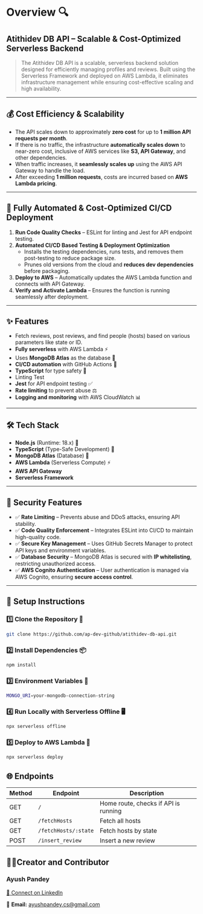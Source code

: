 # Overview 🔍

## **Atithidev DB API – Scalable & Cost-Optimized Serverless Backend**
> The Atithidev DB API is a scalable, serverless backend solution designed for efficiently managing profiles and reviews. Built using the Serverless Framework and deployed on AWS Lambda, it eliminates infrastructure management while ensuring cost-effective scaling and high availability.

---

## 💰 Cost Efficiency & Scalability
- The API scales down to approximately **zero cost** for up to **1 million API requests per month**.
- If there is no traffic, the infrastructure **automatically scales down** to near-zero cost, inclusive of AWS services like **S3, API Gateway**, and other dependencies.
- When traffic increases, it **seamlessly scales up** using the AWS API Gateway to handle the load.
- After exceeding **1 million requests**, costs are incurred based on **AWS Lambda pricing**.

---

## 🚀 Fully Automated & Cost-Optimized CI/CD Deployment
1. **Run Code Quality Checks** – ESLint for linting and Jest for API endpoint testing.
2. **Automated CI/CD Based Testing & Deployment Optimization**
   - Installs the testing dependencies, runs tests, and removes them post-testing to reduce package size.
   - Prunes old versions from the cloud and **reduces dev dependencies** before packaging.
3. **Deploy to AWS** – Automatically updates the AWS Lambda function and connects with API Gateway.
4. **Verify and Activate Lambda** – Ensures the function is running seamlessly after deployment.

---

## ✨ Features
- Fetch reviews, post reviews, and find people (hosts) based on various parameters like state or ID.
- **Fully serverless** with AWS Lambda ⚡
- Uses **MongoDB Atlas** as the database 🌴
- **CI/CD automation** with GitHub Actions 🤖
- **TypeScript** for type safety 💎
- Linting Test
- **Jest** for API endpoint testing ✅
- **Rate limiting** to prevent abuse ⚖️
- **Logging and monitoring** with AWS CloudWatch 📊

---

## 🛠️ Tech Stack
- **Node.js** (Runtime: 18.x) 💚
- **TypeScript** (Type-Safe Development) 💎
- **MongoDB Atlas** (Database) 🌴
- **AWS Lambda** (Serverless Compute) ⚡
- **AWS API Gateway**
- **Serverless Framework**

---

## 🔐 Security Features
- ✅ **Rate Limiting** – Prevents abuse and DDoS attacks, ensuring API stability.
- ✅ **Code Quality Enforcement** – Integrates ESLint into CI/CD to maintain high-quality code.
- ✅ **Secure Key Management** – Uses GitHub Secrets Manager to protect API keys and environment variables.
- ✅ **Database Security** – MongoDB Atlas is secured with **IP whitelisting**, restricting unauthorized access.
- ✅ **AWS Cognito Authentication** – User authentication is managed via AWS Cognito, ensuring **secure access control**.

---

## 🔧 Setup Instructions
### 1️⃣ Clone the Repository 🔗
```sh
git clone https://github.com/ap-dev-github/atithidev-db-api.git
```
### 2️⃣ Install Dependencies 📦
```sh
npm install
```
### 3️⃣ Environment Variables 🔑
```sh
MONGO_URI=your-mongodb-connection-string
```
### 4️⃣ Run Locally with Serverless Offline 🖥️
```sh
npx serverless offline
```
### 5️⃣ Deploy to AWS Lambda 🚀
```sh
npx serverless deploy
```
## 🌐 Endpoints

| **Method**| **Endpoint**        | **Description**                          |
|-----------|----------------------|-----------------------------------------|
| GET       | `/`                  | Home route, checks if API is running    |
| GET       | `/fetchHosts`        | Fetch all hosts                         |
| GET       | `/fetchHosts/:state` | Fetch hosts by state                    |
| POST      | `/insert_review`     | Insert a new review                     |


## 👨‍💻Creator and Contributor
### Ayush Pandey

[🔗 Connect on LinkedIn](https://www.linkedin.com/in/linkedap/)  

📧 **Email:** [ayushpandey.cs@gmail.com](mailto:ayushpandey.cs@gmail.com)  
